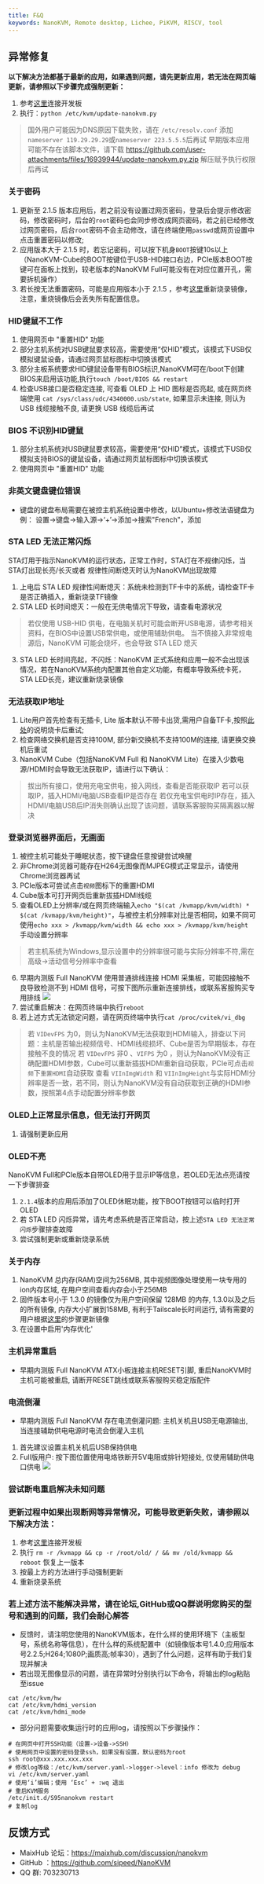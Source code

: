 ```yaml
---
title: F&Q
keywords: NanoKVM, Remote desktop, Lichee, PiKVM, RISCV, tool
---
```


## 异常修复

**以下解决方法都基于最新的应用，如果遇到问题，请先更新应用，若无法在网页端更新，请参照以下步骤完成强制更新：**
  1. 参考[这里](https://wiki.sipeed.com/hardware/zh/kvm/NanoKVM/system/updating.html#%E8%8E%B7%E5%8F%96-IP)连接开发板
  2. 执行：`python /etc/kvm/update-nanokvm.py`
  > 国外用户可能因为DNS原因下载失败，请在 `/etc/resolv.conf` 添加`nameserver 119.29.29.29`或`nameserver 223.5.5.5`后再试
  > 早期版本应用可能不存在该脚本文件，请下载 https://github.com/user-attachments/files/16939944/update-nanokvm.py.zip 解压赋予执行权限后再试

### 关于密码

  1. 更新至 2.1.5 版本应用后，若之前没有设置过网页密码，登录后会提示修改密码，修改密码时，后台的`root`密码也会同步修改成网页密码，若之前已经修改过网页密码，后台`root`密码不会主动修改，请在终端使用`passwd`或网页设置中点击重置密码以修改;
  2. 应用版本大于 2.1.5 时，若忘记密码，可以按下机身`BOOT`按键10s以上（NanoKVM-Cube的BOOT按键位于USB-HID接口右边，PCIe版本BOOT按键可在面板上找到，较老版本的NanoKVM Full可能没有在对应位置开孔，需要拆机操作）
  3. 若长按无法重置密码，可能是应用版本小于 2.1.5 ，参考[这里](https://wiki.sipeed.com/hardware/zh/kvm/NanoKVM/system/flashing.html)重新烧录镜像，注意，重烧镜像后会丢失所有配置信息。

### HID键鼠不工作
  1. 使用网页中 "重置HID" 功能
  2. 部分主机系统对USB键鼠要求较高，需要使用“仅HID”模式，该模式下USB仅模拟键鼠设备，请通过网页鼠标图标中切换该模式
  3. 部分主板系统要求HID键鼠设备带有BIOS标识,NanoKVM可在/boot下创建BIOS来启用该功能,执行`touch /boot/BIOS && restart`
  4. 检查USB接口是否稳定连接, 可查看 OLED 上 HID 图标是否亮起, 或在网页终端使用 `cat /sys/class/udc/4340000.usb/state`, 如果显示未连接, 则认为 USB 线缆接触不良, 请更换 USB 线缆后再试

### BIOS 不识别HID键鼠
  1. 部分主机系统对USB键鼠要求较高，需要使用“仅HID”模式，该模式下USB仅模拟支持BIOS的键鼠设备，请通过网页鼠标图标中切换该模式
  2. 使用网页中 "重置HID" 功能

### 非英文键盘键位错误
  + 键盘的键盘布局需要在被控主机系统设置中修改，以Ubuntu+修改法语键盘为例：
  设置->键盘->输入源->‘+’->添加->搜索"French"，添加

### STA LED 无法正常闪烁

  STA灯用于指示NanoKVM的运行状态，正常工作时，STA灯在不规律闪烁，当STA灯出现长亮/长灭或者 规律性间断熄灭时认为NanoKVM出现故障
  1. 上电后 STA LED 规律性间断熄灭：系统未检测到TF卡中的系统，请检查TF卡是否正确插入，重新烧录TF镜像
  2. STA LED 长时间熄灭：一般在无供电情况下导致，请查看电源状况

  > 若仅使用 USB-HID 供电，在电脑关机时可能会断开USB电源，请参考相关资料，在BIOS中设置USB常供电，或使用辅助供电。
  > 当不慎接入非常规电源后，NanoKVM 可能会烧坏，也会导致 STA LED 熄灭

  3. STA LED 长时间亮起，不闪烁：NanoKVM 正式系统和应用一般不会出现该情况，若在NanoKVM系统内配置其他自定义功能，有概率导致系统卡死，STA LED长亮，建议重新烧录镜像

### 无法获取IP地址

  1. Lite用户首先检查有无插卡, Lite 版本默认不带卡出货,需用户自备TF卡,按照[此处](https://wiki.sipeed.com/hardware/zh/kvm/NanoKVM/system/flashing.html)的说明烧卡后重试;
  2. 检查网络交换机是否支持100M, 部分新交换机不支持100M的连接, 请更换交换机后重试
  3. NanoKVM Cube（包括NanoKVM Full 和 NanoKVM Lite）在接入少数电源/HDMI时会导致无法获取IP，请进行以下确认：
  > 拔出所有接口，使用充电宝供电，接入网线，查看是否能获取IP
  > 若可以获取IP，插入HDMI/电脑USB查看IP是否存在
  > 若仅充电宝供电时IP存在，插入HDMI/电脑USB后IP消失则确认出现了该问题，请联系客服购买隔离器以解决

### 登录浏览器界面后，无画面
  1. 被控主机可能处于睡眠状态，按下键盘任意按键尝试唤醒
  2. 非Chrome浏览器可能存在H264无图像而MJPEG模式正常显示，请使用Chrome浏览器再试
  3. PCIe版本可尝试点击`视频`图标下的重置HDMI
  4. Cube版本可打开网页后重新拔插HDMI线缆
  5. 查看OLED上分辨率/或在网页终端输入`echo "$(cat /kvmapp/kvm/width) * $(cat /kvmapp/kvm/height)"`，与被控主机分辨率对比是否相同，如果不同可使用`echo xxx > /kvmapp/kvm/width && echo xxx > /kvmapp/kvm/height` 手动设置分辨率
  > 若主机系统为Windows,显示设置中的分辨率很可能与实际分辨率不符,需在高级->活动信号分辨率中查看
  6. 早期内测版 Full NanoKVM 使用普通排线连接 HDMI 采集板，可能因接触不良导致检测不到 HDMI 信号，可按下图所示重新连接排线，或联系客服购买专用排线
  ![](./../../../assets/NanoKVM/guide/Old_fix.png)
  7. 尝试重启解决：在网页终端中执行`reboot`
  8. 若上述方式无法锁定问题，请在网页终端中执行`cat /proc/cvitek/vi_dbg`
  > 若 `VIDevFPS` 为0，则认为NanoKVM无法获取到HDMI输入，排查以下问题：主机是否输出视频信号、HDMI线缆损坏、Cube是否为早期版本，存在接触不良的情况
  > 若 `VIDevFPS` 非0 、`VIFPS` 为0 ，则认为NanoKVM没有正确配置HDMI参数，Cube可以重新插拔HDMI重新自动获取，PCIe可点击`视频`下`重置HDMI`自动获取
  > 查看 `VIInImgWidth` 和 `VIInImgHeight`与实际HDMI分辨率是否一致，若不同，则认为NanoKVM没有自动获取到正确的HDMI参数，按照第4点手动配置分辨率参数

### OLED上正常显示信息，但无法打开网页
  1. 请强制更新应用

### OLED不亮
  NanoKVM Full和PCIe版本自带OLED用于显示IP等信息，若OLED无法点亮请按一下步骤排查
  1. `2.1.4`版本的应用后添加了OLED休眠功能，按下BOOT按钮可以临时打开OLED
  2. 若 STA LED 闪烁异常，请先考虑系统是否正常启动，按上述`STA LED 无法正常闪烁`步骤排查故障
  3. 尝试强制更新或重新烧录系统

### 关于内存
  1. NanoKVM 总内存(RAM)空间为256MB, 其中视频图像处理使用一块专用的ion内存区域, 在用户空间查看内存会小于256MB
  2. 固件版本号小于 1.3.0 的镜像仅为用户空间保留 128MB 的内存, 1.3.0以及之后的所有镜像, 内存大小扩展到158MB, 有利于Tailscale长时间运行, 请有需要的用户根据[这里](https://wiki.sipeed.com/hardware/zh/kvm/NanoKVM/system/flashing.html)的步骤更新镜像
  3. 在设置中启用'内存优化'

### 主机异常重启
  + 早期内测版 Full NanoKVM ATX小板连接主机RESET引脚, 重启NanoKVM时主机可能被重启, 请断开RESET跳线或联系客服购买稳定版配件

### 电流倒灌
  + 早期内测版 Full NanoKVM 存在电流倒灌问题: 主机关机且USB无电源输出, 当连接辅助供电电源时电流会倒灌入主机
  1. 首先建议设置主机关机后USB保持供电
  2. Full版用户: 按下图位置使用电烙铁断开5V电阻或排针短接处, 仅使用辅助供电口供电
      ![](./../../../assets/NanoKVM/guide/fix2.png)

### 尝试断电重启解决未知问题

### 更新过程中如果出现断网等异常情况，可能导致更新失败，请参照以下解决方法：
  1. 参考[这里](https://wiki.sipeed.com/hardware/zh/kvm/NanoKVM/system/updating.html#%E8%8E%B7%E5%8F%96-IP)连接开发板
  2. 执行 `rm -r /kvmapp && cp -r /root/old/ / && mv /old/kvmapp && reboot` 恢复上一版本
  3. 按最上方的方法进行手动强制更新
  4. 重新烧录系统

### 若上述方法不能解决异常，请在论坛,GitHub或QQ群说明您购买的型号和遇到的问题，我们会耐心解答
  + 反馈时，请注明您使用的NanoKVM版本，在什么样的使用环境下（主板型号，系统名称等信息），在什么样的系统配置中（如镜像版本号1.4.0;应用版本号2.2.5;H264;1080P;画质高;帧率30），遇到了什么问题，这样有助于我们复现并解决
  + 若出现无图像显示的问题，请在异常时分别执行以下命令，将输出的log粘贴至issue
  ```shell
  cat /etc/kvm/hw
  cat /etc/kvm/hdmi_version
  cat /etc/kvm/hdmi_mode
  ```
  + 部分问题需要收集运行时的应用log，请按照以下步骤操作：
  ```shell
  # 在网页中打开SSH功能（设置->设备->SSH）
  # 使用网页中设置的密码登录ssh，如果没有设置，默认密码为root
  ssh root@xxx.xxx.xxx.xxx
  # 修改log等级：/etc/kvm/server.yaml->logger->level：info 修改为 debug
  vi /etc/kvm/server.yaml
  # 使用‘i’编辑；使用 ‘Esc’ + :wq 退出
  # 重启KVM服务
  /etc/init.d/S95nanokvm restart
  # 复制log
  ```

## 反馈方式

* MaixHub 论坛：https://maixhub.com/discussion/nanokvm
* GitHub ：https://github.com/sipeed/NanoKVM
* QQ 群: 703230713